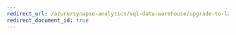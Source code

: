 ```yaml
---
redirect_url: /azure/synapse-analytics/sql-data-warehouse/upgrade-to-latest-generation
redirect_document_id: true
---
```

